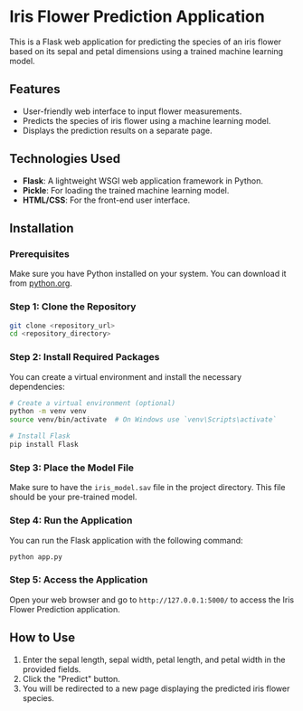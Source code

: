 
# Iris Flower Prediction Application

This is a Flask web application for predicting the species of an iris flower based on its sepal and petal dimensions using a trained machine learning model.

## Features

- User-friendly web interface to input flower measurements.
- Predicts the species of iris flower using a machine learning model.
- Displays the prediction results on a separate page.

## Technologies Used

- **Flask**: A lightweight WSGI web application framework in Python.
- **Pickle**: For loading the trained machine learning model.
- **HTML/CSS**: For the front-end user interface.

## Installation

### Prerequisites

Make sure you have Python installed on your system. You can download it from [python.org](https://www.python.org/downloads/).

### Step 1: Clone the Repository

```bash
git clone <repository_url>
cd <repository_directory>
```

### Step 2: Install Required Packages

You can create a virtual environment and install the necessary dependencies:

```bash
# Create a virtual environment (optional)
python -m venv venv
source venv/bin/activate  # On Windows use `venv\Scripts\activate`

# Install Flask
pip install Flask
```

### Step 3: Place the Model File

Make sure to have the `iris_model.sav` file in the project directory. This file should be your pre-trained model.

### Step 4: Run the Application

You can run the Flask application with the following command:

```bash
python app.py
```

### Step 5: Access the Application

Open your web browser and go to `http://127.0.0.1:5000/` to access the Iris Flower Prediction application.

## How to Use

1. Enter the sepal length, sepal width, petal length, and petal width in the provided fields.
2. Click the "Predict" button.
3. You will be redirected to a new page displaying the predicted iris flower species.

